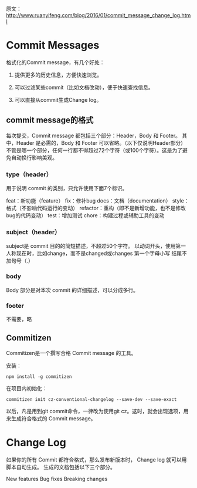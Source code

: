 原文： http://www.ruanyifeng.com/blog/2016/01/commit_message_change_log.html

# Commit Messages

格式化的Commit message，有几个好处：

1. 提供更多的历史信息，方便快速浏览。

2. 可以过滤某些commit（比如文档改动），便于快速查找信息。

3. 可以直接从commit生成Change log。

## commit message的格式

每次提交，Commit message 都包括三个部分：Header，Body 和 Footer。
其中，Header 是必需的，Body 和 Footer 可以省略。（以下仅说明Header部分）
不管是哪一个部分，任何一行都不得超过72个字符（或100个字符）。这是为了避免自动换行影响美观。

### type（header）

用于说明 commit 的类别，只允许使用下面7个标识。

feat：新功能（feature）
fix：修补bug
docs：文档（documentation）
style： 格式（不影响代码运行的变动）
refactor：重构（即不是新增功能，也不是修改bug的代码变动）
test：增加测试
chore：构建过程或辅助工具的变动

### subject（header）

subject是 commit 目的的简短描述，不超过50个字符。
以动词开头，使用第一人称现在时，比如change，而不是changed或changes
第一个字母小写
结尾不加句号（.）

### body

Body 部分是对本次 commit 的详细描述，可以分成多行。

### footer

不需要，略

## Commitizen

Commitizen是一个撰写合格 Commit message 的工具。

安装：

    npm install -g commitizen

在项目内初始化：

    commitizen init cz-conventional-changelog --save-dev --save-exact

以后，凡是用到git commit命令，一律改为使用git cz。这时，就会出现选项，用来生成符合格式的 Commit message。

# Change Log

如果你的所有 Commit 都符合格式，那么发布新版本时， Change log 就可以用脚本自动生成。
生成的文档包括以下三个部分。

New features
Bug fixes
Breaking changes